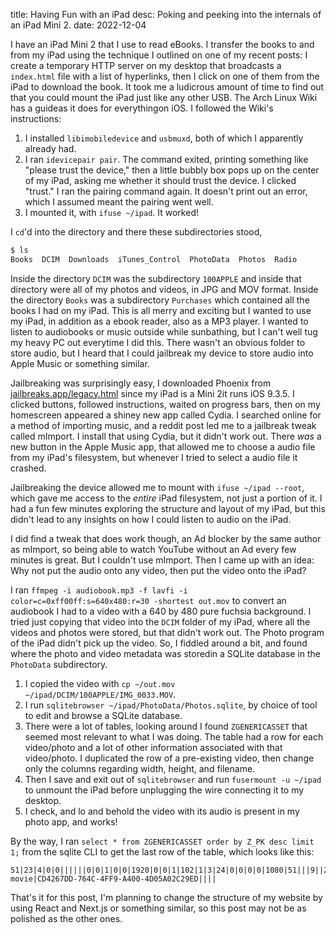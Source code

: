 title: Having Fun with an iPad
 desc: Poking and peeking into the internals of an iPad Mini 2.
 date: 2022-12-04

I have an iPad Mini 2 that I use to read eBooks. I transfer the books to and from my iPad using the technique I outlined on one of my recent posts: I create a temporary HTTP server on my desktop that broadcasts a `index.html` file with a list of hyperlinks, then I click on one of them from the iPad to download the book. It took me a ludicrous amount of time to find out that you could mount the iPad just like any other USB. The Arch Linux Wiki has a guide­as it does for everything­on iOS. I followed the Wiki's instructions:

1. I installed `libimobiledevice` and `usbmuxd`, both of which I apparently already had.
2. I ran `idevicepair pair`. The command exited, printing something like "please trust the device," then a little bubbly box pops up on the center of my iPad, asking me whether it should trust the device. I clicked "trust." I ran the pairing command again. It doesn't print out an error, which I assumed meant the pairing went well.
3. I mounted it, with `ifuse ~/ipad`. It worked!

I `cd`'d into the directory and there these subdirectories stood,

```bash
$ ls
Books  DCIM  Downloads  iTunes_Control  PhotoData  Photos  Radio
```

Inside the directory `DCIM` was the subdirectory `100APPLE` and inside that directory were all of my photos and videos, in JPG and MOV format. Inside the directory `Books` was a subdirectory `Purchases` which contained all the books I had on my iPad. This is all merry and exciting but I wanted to use my iPad, in addition as a ebook reader, also as a MP3 player. I wanted to listen to audiobooks or music outside while sunbathing, but I can't well tug my heavy PC out everytime I did this. There wasn't an obvious folder to store audio, but I heard that I could jailbreak my device to store audio into Apple Music or something similar.

Jailbreaking was surprisingly easy, I downloaded Phoenix from [jailbreaks.app/legacy.html](https://jailbreaks.app/legacy.html) since my iPad is a Mini 2­it runs iOS 9.3.5. I clicked buttons, followed instructions, waited on progress bars, then on my homescreen appeared a shiney new app called Cydia. I searched online for a method of importing music, and a reddit post led me to a jailbreak tweak called mImport. I install that using Cydia, but it didn't work out. There *was* a new button in the Apple Music app, that allowed me to choose a audio file from my iPad's filesystem, but whenever I tried to select a audio file it crashed.

Jailbreaking the device allowed me to mount with `ifuse ~/ipad --root`, which gave me access to the *entire* iPad filesystem, not just a portion of it. I had a fun few minutes exploring the structure and layout of my iPad, but this didn't lead to any insights on how I could listen to audio on the iPad.

I did find a tweak that does work though, an Ad blocker by the same author as mImport, so being able to watch YouTube without an Ad every few minutes is great. But I couldn't use mImport. Then I came up with an idea: Why not put the audio onto any video, then put the video onto the iPad?

I ran `ffmpeg -i audiobook.mp3 -f lavfi -i color=c=0xff00ff:s=640x480:r=30 -shortest out.mov` to convert an audiobook I had to a video with a 640 by 480 pure fuchsia background. I tried just copying that video into the `DCIM` folder of my iPad, where all the videos and photos were stored, but that didn't work out. The Photo program of the iPad didn't pick up the video. So, I fiddled around a bit, and found where the photo and video metadata was stored­in a SQLite database in the `PhotoData` subdirectory.

1. I copied the video with `cp ~/out.mov ~/ipad/DCIM/100APPLE/IMG_0033.MOV`.
2. I run `sqlitebrowser ~/ipad/PhotoData/Photos.sqlite`, by choice of tool to edit and browse a SQLite database.
3. There were a lot of tables, looking around I found `ZGENERICASSET` that seemed most relevant to what I was doing. The table had a row for each video/photo and a lot of other information associated with that video/photo. I duplicated the row of a pre-existing video, then change only the columns regarding width, height, and filename.
4. Then I save and exit out of `sqlitebrowser` and run `fusermount -u ~/ipad` to unmount the iPad before unplugging the wire connecting it to my desktop.
5. I check, and lo and behold the video with its audio is present in my photo app, and works!

By the way, I ran `select * from ZGENERICASSET order by Z_PK desc limit 1;` from the sqlite CLI to get the last row of the table, which looks like this:

```
51|23|4|0|0||||||0|0|1|0|0|1920|0|0|1|102|1|3|24|0|0|0|0|1080|51|||9||20480||689797057.443527|||||689797023|2.23333333333333||689797023|689797023.461807|||||||DCIM/100APPLE|IMG_0031.MOV||com.apple.quicktime-movie|CD4267DD-764C-4FF9-A400-4D05A02C29ED||||
```

That's it for this post, I'm planning to change the structure of my website by using React and Next.js or something similar, so this post may not be as polished as the other ones.
